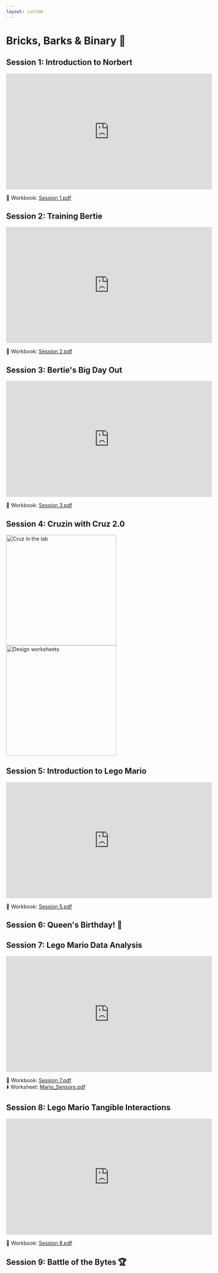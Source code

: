 ```yaml
---
layout: custom
---
```


# Bricks, Barks & Binary 🤖

## Session 1: Introduction to Norbert

<iframe width="560" height="315" src="https://www.youtube.com/embed/N4OYFEWdjkc?si=orsFHFuLEvd5g90o" title="YouTube video player" frameborder="0" allow="accelerometer; autoplay; clipboard-write; encrypted-media; gyroscope; picture-in-picture; web-share" referrerpolicy="strict-origin-when-cross-origin" allowfullscreen></iframe>

📓 Workbook: [Session 1.pdf](https://wucomputing-tga.github.io/levels/l4/Session_1.pdf) 

## Session 2: Training Bertie

<iframe width="560" height="315" src="https://www.youtube.com/embed/TGQFX3XYPoA?si=csKPFxd7vOn8Iwir" title="YouTube video player" frameborder="0" allow="accelerometer; autoplay; clipboard-write; encrypted-media; gyroscope; picture-in-picture; web-share" referrerpolicy="strict-origin-when-cross-origin" allowfullscreen></iframe>

📓 Workbook: [Session 2.pdf](https://wucomputing-tga.github.io/levels/l4/Session_2.pdf)

## Session 3: Bertie's Big Day Out

<iframe width="560" height="315" src="https://www.youtube.com/embed/FKhpenYVuUI?si=NalnnHxEBFmlxCNz" title="YouTube video player" frameborder="0" allow="accelerometer; autoplay; clipboard-write; encrypted-media; gyroscope; picture-in-picture; web-share" referrerpolicy="strict-origin-when-cross-origin" allowfullscreen></iframe>

📓 Workbook: [Session 3.pdf](https://wucomputing-tga.github.io/levels/l4/Session_3.pdf)

## Session 4: Cruzin with Cruz 2.0

<img src="https://wucomputing-tga.github.io/img/cruz.jpeg" alt="Cruz in the lab" width="300"><img src="https://wucomputing-tga.github.io/img/design_papers.jpeg" alt="Design worksheets" width="300"><br>

## Session 5: Introduction to Lego Mario

<iframe width="560" height="315" src="https://www.youtube.com/embed/h--5NsCHj0o?si=j-yFcDRCqoAyNIbF" title="YouTube video player" frameborder="0" allow="accelerometer; autoplay; clipboard-write; encrypted-media; gyroscope; picture-in-picture; web-share" referrerpolicy="strict-origin-when-cross-origin" allowfullscreen></iframe>

📓 Workbook: [Session 5.pdf](https://wucomputing-tga.github.io/levels/l4/Session_5.pdf)

## Session 6: Queen's Birthday! 🥳 

## Session 7: Lego Mario Data Analysis

<iframe width="560" height="315" src="https://www.youtube.com/embed/Eywu8_NoZoI?si=FfF2nlSFVbLugf3B" title="YouTube video player" frameborder="0" allow="accelerometer; autoplay; clipboard-write; encrypted-media; gyroscope; picture-in-picture; web-share" referrerpolicy="strict-origin-when-cross-origin" allowfullscreen></iframe>

📓 Workbook: [Session 7.pdf](https://wucomputing-tga.github.io/levels/l4/Session_7.pdf)<br>
⬇️ Worksheet: [Mario_Sensors.pdf](https://wucomputing-tga.github.io/levels/l4/Mario_Sensors.pdf)

## Session 8: Lego Mario Tangible Interactions

<iframe width="560" height="315" src="https://www.youtube.com/embed/2_ppa84ruqc?si=tV1UmVnXPLJCFoln" title="YouTube video player" frameborder="0" allow="accelerometer; autoplay; clipboard-write; encrypted-media; gyroscope; picture-in-picture; web-share" referrerpolicy="strict-origin-when-cross-origin" allowfullscreen></iframe>

📓 Workbook: [Session 8.pdf](https://wucomputing-tga.github.io/levels/l4/Session_8.pdf)

## Session 9: Battle of the Bytes 🏆
